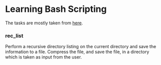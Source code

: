 # Learning Bash Scripting

The tasks are mostly taken from [here](https://www.linuxtopia.org/online_books/advanced_bash_scripting_guide/writingscripts.html). 

### rec_list 
Perform a recursive directory listing on the current directory and save the information to a file. Compress the file, and save the file, in a directory which is taken as input from the user. 
